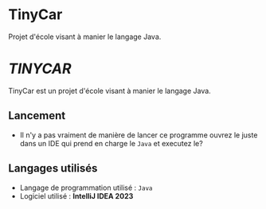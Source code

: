 # TinyCar
Projet d'école visant à manier le langage Java.
# ***TINYCAR***
TinyCar est un projet d'école visant à manier le langage Java.
## Lancement

 * Il n'y a pas vraiment de manière de lancer ce programme ouvrez le juste dans un IDE qui prend en charge le <code>Java</code> et executez le?
  
## Langages utilisés  
* Langage de programmation utilisé : <code>Java</code>
* Logiciel utilisé : **IntelliJ IDEA 2023**
